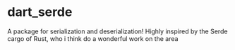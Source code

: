 # dart_serde
A package for serialization and deserialization!
Highly inspired by the Serde cargo of Rust, who i think do a wonderful work on the area
